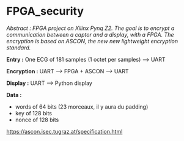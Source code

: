 # FPGA_security
_Abstract : FPGA project on Xilinx Pynq Z2. The goal is to encrypt a communication between a captor and a display, with a FPGA. The encryption is based on ASCON, the new new lightweight encryption standard._

**Entry :** One ECG of 181 samples (1 octet per samples) --> UART

**Encryption :** UART --> FPGA + ASCON --> UART

**Display :** UART --> Python display

**Data :** 
- words of 64 bits (23 morceaux, il y aura du padding)
- key of 128 bits
- nonce of 128 bits


https://ascon.isec.tugraz.at/specification.html